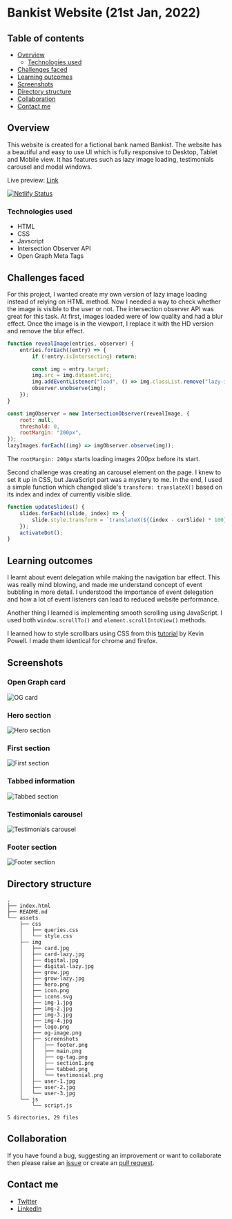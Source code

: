 # Bankist Website (21st Jan, 2022)

## Table of contents

- [Overview](#overview)
  - [Technologies used](#technologies-used)
- [Challenges faced](#challenges-faced)
- [Learning outcomes](#learning-outcomes)
- [Screenshots](#screenshots)
- [Directory structure](#directory-structure)
- [Collaboration](#collaboration)
- [Contact me](#contact-me)

## Overview

This website is created for a fictional bank named Bankist. The website has a beautiful and easy to use UI which is fully responsive to Desktop, Tablet and Mobile view. It has features such as lazy image loading, testimonials carousel and modal windows.

Live preview: [Link](https://bankist-web.darshanvaishya.xyz/)

[![Netlify Status](https://api.netlify.com/api/v1/badges/7f560470-5c67-4cc8-a0c0-89b891665483/deploy-status)](https://app.netlify.com/sites/pensive-ramanujan-f44c07/deploys)

### Technologies used

- HTML
- CSS
- Javscript
- Intersection Observer API
- Open Graph Meta Tags

## Challenges faced

For this project, I wanted create my own version of lazy image loading instead of relying on HTML method. Now I needed a way to check whether the image is visible to the user or not. The intersection observer API was great for this task. At first, images loaded were of low quality and had a blur effect. Once the image is in the viewport, I replace it with the HD version and remove the blur effect.

```js
function revealImage(entries, observer) {
	entries.forEach((entry) => {
		if (!entry.isIntersecting) return;

		const img = entry.target;
		img.src = img.dataset.src;
		img.addEventListener("load", () => img.classList.remove("lazy-img"));
		observer.unobserve(img);
	});
}

const imgObserver = new IntersectionObserver(revealImage, {
	root: null,
	threshold: 0,
	rootMargin: "200px",
});
lazyImages.forEach((img) => imgObserver.observe(img));
```

The `rootMargin: 200px` starts loading images 200px before its start.

Second challenge was creating an carousel element on the page. I knew to set it up in CSS, but JavaScript part was a mystery to me. In the end, I used a simple function which changed slide's `transform: translateX()` based on its index and index of currently visible slide.

```js
function updateSlides() {
	slides.forEach((slide, index) => {
		slide.style.transform = `translateX(${(index - curSlide) * 100}%)`;
	});
	activateDot();
}
```

## Learning outcomes

I learnt about event delegation while making the navigation bar effect. This was really mind blowing, and made me understand concept of event bubbling in more detail. I understood the importance of event delegation and how a lot of event listeners can lead to reduced website performance.

Another thing I learned is implementing smooth scrolling using JavaScript. I used both `window.scrollTo()` and `element.scrollIntoView()` methods.

I learned how to style scrollbars using CSS from this [tutorial](https://www.youtube.com/watch?v=lvKK2fs6h4I) by Kevin Powell. I made them identical for chrome and firefox.

## Screenshots

### Open Graph card

![OG card](./assets/img/screenshots/og-tag.png)

### Hero section

![Hero section](./assets/img/screenshots/main.png)

### First section

![First section](./assets/img/screenshots/section1.png)

### Tabbed information

![Tabbed section](./assets/img/screenshots/tabbed.png)

### Testimonials carousel

![Testimonials carousel](./assets/img/screenshots/testimonial.png)

### Footer section

![Footer section](./assets/img/screenshots/footer.png)

## Directory structure

```
.
├── index.html
├── README.md
└── assets
    ├── css
    │   ├── queries.css
    │   └── style.css
    ├── img
    │   ├── card.jpg
    │   ├── card-lazy.jpg
    │   ├── digital.jpg
    │   ├── digital-lazy.jpg
    │   ├── grow.jpg
    │   ├── grow-lazy.jpg
    │   ├── hero.png
    │   ├── icon.png
    │   ├── icons.svg
    │   ├── img-1.jpg
    │   ├── img-2.jpg
    │   ├── img-3.jpg
    │   ├── img-4.jpg
    │   ├── logo.png
    │   ├── og-image.png
    │   ├── screenshots
    │   │   ├── footer.png
    │   │   ├── main.png
    │   │   ├── og-tag.png
    │   │   ├── section1.png
    │   │   ├── tabbed.png
    │   │   └── testimonial.png
    │   ├── user-1.jpg
    │   ├── user-2.jpg
    │   └── user-3.jpg
    └── js
        └── script.js

5 directories, 29 files
```

## Collaboration

If you have found a bug, suggesting an improvement or want to collaborate then please raise an [issue](https://github.com/DarshanVaishya/bankist-website/issues) or create an [pull request](https://github.com/DarshanVaishya/bankist-website/pulls).

## Contact me

- [Twitter](https://twitter.com/darshan_vaishya)
- [LinkedIn](https://www.linkedin.com/in/darshan-vaishya-ba99001a9/)
